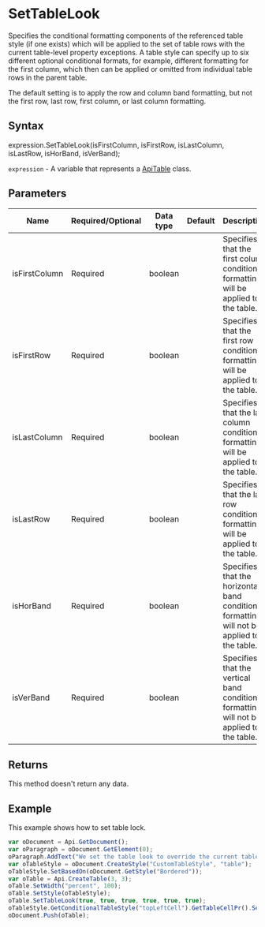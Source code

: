 # SetTableLook

Specifies the conditional formatting components of the referenced table style (if one exists) 
which will be applied to the set of table rows with the current table-level property exceptions. A table style 
can specify up to six different optional conditional formats, for example, different formatting for the first column, 
which then can be applied or omitted from individual table rows in the parent table.

The default setting is to apply the row and column band formatting, but not the first row, last row, first 
column, or last column formatting.

## Syntax

expression.SetTableLook(isFirstColumn, isFirstRow, isLastColumn, isLastRow, isHorBand, isVerBand);

`expression` - A variable that represents a [ApiTable](../ApiTable.md) class.

## Parameters

| **Name** | **Required/Optional** | **Data type** | **Default** | **Description** |
| ------------- | ------------- | ------------- | ------------- | ------------- |
| isFirstColumn | Required | boolean |  | Specifies that the first column conditional formatting will be applied to the table. |
| isFirstRow | Required | boolean |  | Specifies that the first row conditional formatting will be applied to the table. |
| isLastColumn | Required | boolean |  | Specifies that the last column conditional formatting will be applied to the table. |
| isLastRow | Required | boolean |  | Specifies that the last row conditional formatting will be applied to the table. |
| isHorBand | Required | boolean |  | Specifies that the horizontal band conditional formatting will not be applied to the table. |
| isVerBand | Required | boolean |  | Specifies that the vertical band conditional formatting will not be applied to the table. |

## Returns

This method doesn't return any data.

## Example

This example shows how to set table lock.

```javascript
var oDocument = Api.GetDocument();
var oParagraph = oDocument.GetElement(0);
oParagraph.AddText("We set the table look to override the current table style:");
var oTableStyle = oDocument.CreateStyle("CustomTableStyle", "table");
oTableStyle.SetBasedOn(oDocument.GetStyle("Bordered"));
var oTable = Api.CreateTable(3, 3);
oTable.SetWidth("percent", 100);
oTable.SetStyle(oTableStyle);
oTable.SetTableLook(true, true, true, true, true, true);
oTableStyle.GetConditionalTableStyle("topLeftCell").GetTableCellPr().SetShd("clear", 255, 111, 61);
oDocument.Push(oTable);
```
